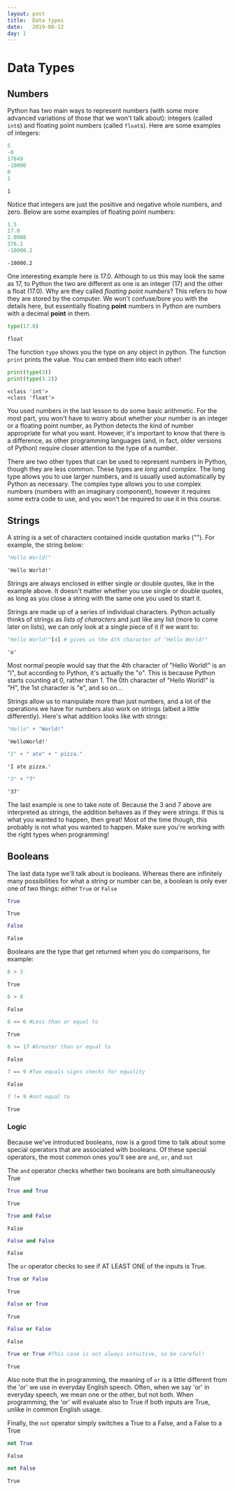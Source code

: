 ```yaml
---
layout: post
title:  Data types
date:   2019-08-12
day: 1
---
```



# Data Types 

## Numbers

Python has two main ways to represent numbers (with some more advanced variations of those that we won't talk about): integers (called `int`s) and floating point numbers (called `float`s). Here are some examples of integers:


```python
5  
-8  
17849  
-10000  
0  
1
```




    1



Notice that integers are just the positive and negative whole numbers, and zero. Below are some examples of floating point numbers:


```python
1.5  
17.0  
2.0008  
376.1  
-10000.2  
```




    -10000.2



One interesting example here is 17.0. Although to us this may look the same as 17, to Python the two are different as one is an integer (17) and the other a float (17.0). Why are they called *floating point numbers*? This refers to how they are stored by the computer. We won't confuse/bore you with the details here, but essentially floating **point** numbers in Python are numbers with a decimal **point** in them. 


```python
type(17.0)
```




    float



The function `type` shows you the type on any object in python. The function `print` prints the value. You can embed them into each other!


```python
print(type(3))
print(type(3.2))
```

    <class 'int'>
    <class 'float'>


You used numbers in the last lesson to do some basic arithmetic. For the most part, you won't have to worry about whether your number is an integer or a floating point number, as Python detects the kind of number appropriate for what you want. However, it's important to know that there is a difference, as other programming languages (and, in fact, older versions of Python) require closer attention to the type of a number.

There are two other types that can be used to represent numbers in Python, though they are less common. These types are *long* and *complex.* The long type allows you to use larger numbers, and is usually used automatically by Python as necessary. The complex type allows you to use complex numbers (numbers with an imaginary component), however it requires some extra code to use, and you won't be required to use it in this course.

## Strings

A string is a set of characters contained inside quotation marks (""). For example, the string below:


```python
"Hello World!"
```




    'Hello World!'



Strings are always enclosed in either single or double quotes, like in the example above. It doesn't matter whether you use single or double quotes, as long as you close a string with the same one you used to start it.

Strings are made up of a series of individual characters. Python actually thinks of strings as *lists of characters* and just like any list (more to come later on lists), we can only look at a single piece of it if we want to:


```python
"Hello World!"[4] # gives us the 4th character of "Hello World!"
```




    'o'



Most normal people would say that the 4th character of "Hello World!" is an "l", but according to Python, it's actually the "o". This is because Python starts counting at 0, rather than 1. The 0th character of "Hello World!" is "H", the 1st character is "e", and so on...

Strings allow us to manipulate more than just numbers, and a lot of the operations we have for numbers also work on strings (albeit a little differently). Here's what addition looks like with strings:


```python
"Hello" + "World!"
```




    'HelloWorld!'




```python
"I" + " ate" + " pizza."
```




    'I ate pizza.'




```python
"3" + "7"
```




    '37'



The last example is one to take note of. Because the 3 and 7 above are interpreted as strings, the addition behaves as if they were strings. If this is what you wanted to happen, then great! Most of the time though, this probably is not what you wanted to happen. Make sure you're working with the right types when programming!

## Booleans

The last data type we'll talk about is booleans. Whereas there are infinitely many possibilities for what a string or number can be, a boolean is only ever one of two things: either `True` or `False`


```python
True
```




    True




```python
False
```




    False



Booleans are the type that get returned when you do comparisons, for example:


```python
6 > 3
```




    True




```python
6 > 8
```




    False




```python
6 <= 6 #Less than or equal to
```




    True




```python
6 >= 17 #Greater than or equal to
```




    False




```python
7 == 9 #Two equals signs checks for equality
```




    False




```python
7 != 9 #not equal to
```




    True



### Logic

Because we've introduced booleans, now is a good time to talk about some special operators that are associated with booleans. Of these special operators, the most common ones you'll see are `and`, `or`, and `not`

The `and` operator checks whether two booleans are both simultaneously True


```python
True and True
```




    True




```python
True and False
```




    False




```python
False and False
```




    False



The `or` operator checks to see if AT LEAST ONE of the inputs is True.


```python
True or False
```




    True




```python
False or True
```




    True




```python
False or False
```




    False




```python
True or True #This case is not always intuitive, so be careful!
```




    True



Also note that the in programming, the meaning of `or` is a little different from the 'or' we use in everyday English speech. Often, when we say 'or' in everyday speech, we mean one or the other, but not both. When programming, the 'or' will evaluate also to True if both inputs are True, unlike in common English usage.

Finally, the `not` operator simply switches a True to a False, and a False to a True


```python
not True
```




    False




```python
not False
```




    True


